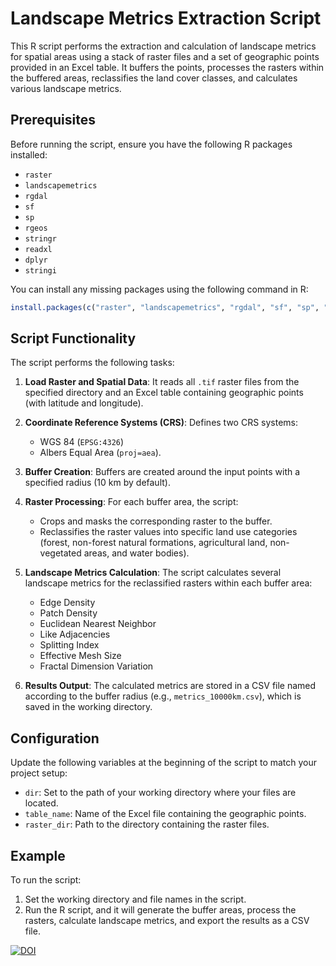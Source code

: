 
# Landscape Metrics Extraction Script

This R script performs the extraction and calculation of landscape metrics for spatial areas using a stack of raster files and a set of geographic points provided in an Excel table. It buffers the points, processes the rasters within the buffered areas, reclassifies the land cover classes, and calculates various landscape metrics.

## Prerequisites

Before running the script, ensure you have the following R packages installed:

- `raster`
- `landscapemetrics`
- `rgdal`
- `sf`
- `sp`
- `rgeos`
- `stringr`
- `readxl`
- `dplyr`
- `stringi`

You can install any missing packages using the following command in R:

```r
install.packages(c("raster", "landscapemetrics", "rgdal", "sf", "sp", "rgeos", "stringr", "readxl", "dplyr", "stringi"))
```

## Script Functionality

The script performs the following tasks:

1. **Load Raster and Spatial Data**: It reads all `.tif` raster files from the specified directory and an Excel table containing geographic points (with latitude and longitude).

2. **Coordinate Reference Systems (CRS)**: Defines two CRS systems:
   - WGS 84 (`EPSG:4326`)
   - Albers Equal Area (`proj=aea`).

3. **Buffer Creation**: Buffers are created around the input points with a specified radius (10 km by default).

4. **Raster Processing**: For each buffer area, the script:
   - Crops and masks the corresponding raster to the buffer.
   - Reclassifies the raster values into specific land use categories (forest, non-forest natural formations, agricultural land, non-vegetated areas, and water bodies).

5. **Landscape Metrics Calculation**: The script calculates several landscape metrics for the reclassified rasters within each buffer area:
   - Edge Density
   - Patch Density
   - Euclidean Nearest Neighbor
   - Like Adjacencies
   - Splitting Index
   - Effective Mesh Size
   - Fractal Dimension Variation

6. **Results Output**: The calculated metrics are stored in a CSV file named according to the buffer radius (e.g., `metrics_10000km.csv`), which is saved in the working directory.

## Configuration

Update the following variables at the beginning of the script to match your project setup:
- `dir`: Set to the path of your working directory where your files are located.
- `table_name`: Name of the Excel file containing the geographic points.
- `raster_dir`: Path to the directory containing the raster files.

## Example

To run the script:

1. Set the working directory and file names in the script.
2. Run the R script, and it will generate the buffer areas, process the rasters, calculate landscape metrics, and export the results as a CSV file.

[![DOI](https://zenodo.org/badge/869351459.svg)](https://doi.org/10.5281/zenodo.14846906)

